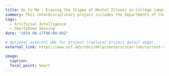 ```yaml
---
title: Up To Me - Erasing the Stigma of Mental Illness on College Campuses
summary: This interdisciplinary project includes the Departments of Computer Science and Engineering and Mental Health Law and Policy at the University of South Florida. This study explores the feasibility of a group-based, peer-led intervention for college students experiencing feelings of shame and nervousness regarding mental health challenges they face. The computing side of the project aims to corroborate self-reported measures of mental well-being by developing AI models using smartphone sensing behaviors collected from intervention participants.
tags:
  - Artificial Intelligence
  - Smartphone Sensing
date: "2019-08-27T00:00:00Z"

# Optional external URL for project (replaces project detail page).
external_link: https://www.usf.edu/cbcs/mhlp/centers/star-lab/current-research/honest-open-proud-in-college.aspx

image:
  caption: 
  focal_point: Smart
---
```

